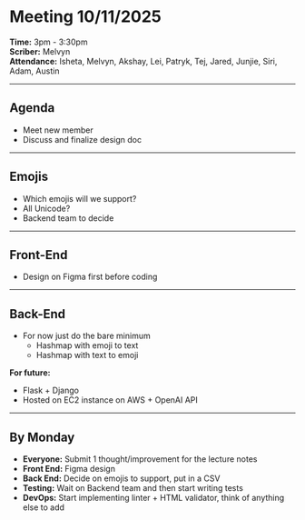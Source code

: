# Meeting 10/11/2025  
**Time:** 3pm - 3:30pm  
**Scriber:** Melvyn  
**Attendance:** Isheta, Melvyn, Akshay, Lei, Patryk, Tej, Jared, Junjie, Siri, Adam, Austin  

---

## Agenda

- Meet new member  
- Discuss and finalize design doc  

---

## Emojis

- Which emojis will we support?  
- All Unicode?  
- Backend team to decide  

---

## Front-End

- Design on Figma first before coding  

---

## Back-End

- For now just do the bare minimum  
  - Hashmap with emoji to text  
  - Hashmap with text to emoji  

**For future:**  
- Flask + Django  
- Hosted on EC2 instance on AWS + OpenAI API  

---

## By Monday

- **Everyone:** Submit 1 thought/improvement for the lecture notes  
- **Front End:** Figma design  
- **Back End:** Decide on emojis to support, put in a CSV  
- **Testing:** Wait on Backend team and then start writing tests  
- **DevOps:** Start implementing linter + HTML validator, think of anything else to add  
